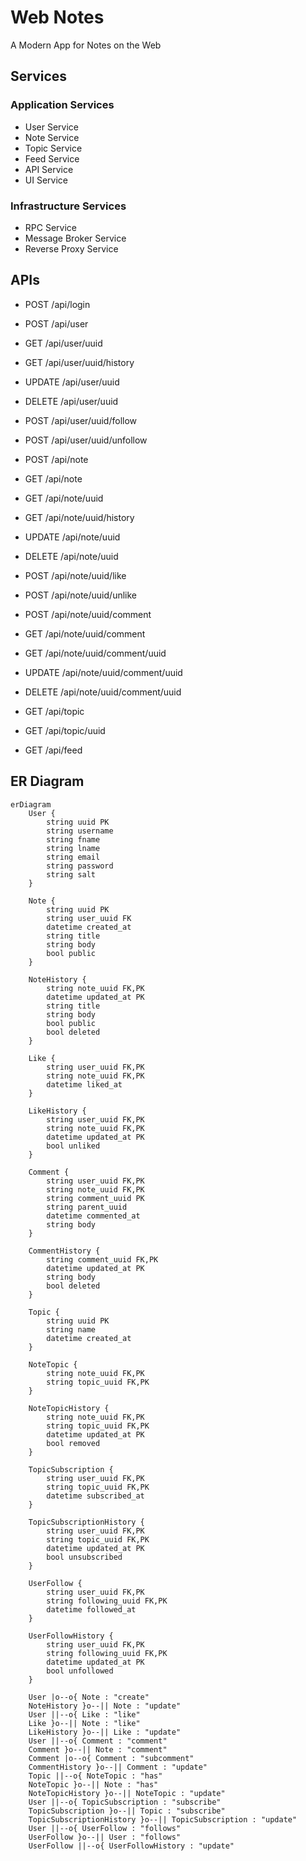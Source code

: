 # Web Notes
A Modern App for Notes on the Web


## Services

### Application Services

- User Service
- Note Service
- Topic Service
- Feed Service
- API Service
- UI Service

### Infrastructure Services

- RPC Service
- Message Broker Service
- Reverse Proxy Service


## APIs

- POST /api/login

- POST /api/user
- GET /api/user/uuid
- GET /api/user/uuid/history
- UPDATE /api/user/uuid
- DELETE /api/user/uuid
- POST /api/user/uuid/follow
- POST /api/user/uuid/unfollow

- POST /api/note
- GET /api/note
- GET /api/note/uuid
- GET /api/note/uuid/history
- UPDATE /api/note/uuid
- DELETE /api/note/uuid
- POST /api/note/uuid/like
- POST /api/note/uuid/unlike

- POST /api/note/uuid/comment
- GET /api/note/uuid/comment
- GET /api/note/uuid/comment/uuid
- UPDATE /api/note/uuid/comment/uuid
- DELETE /api/note/uuid/comment/uuid

- GET /api/topic
- GET /api/topic/uuid

- GET /api/feed


## ER Diagram

```mermaid
erDiagram
    User {
        string uuid PK
        string username
        string fname
        string lname
        string email
        string password
        string salt
    }

    Note {
        string uuid PK
        string user_uuid FK
        datetime created_at
        string title
        string body
        bool public
    }

    NoteHistory {
        string note_uuid FK,PK
        datetime updated_at PK
        string title
        string body
        bool public
        bool deleted
    }

    Like {
        string user_uuid FK,PK
        string note_uuid FK,PK
        datetime liked_at
    }

    LikeHistory {
        string user_uuid FK,PK
        string note_uuid FK,PK
        datetime updated_at PK
        bool unliked
    }

    Comment {
        string user_uuid FK,PK
        string note_uuid FK,PK
        string comment_uuid PK
        string parent_uuid
        datetime commented_at
        string body
    }

    CommentHistory {
        string comment_uuid FK,PK
        datetime updated_at PK
        string body
        bool deleted
    }

    Topic {
        string uuid PK
        string name
        datetime created_at
    }

    NoteTopic {
        string note_uuid FK,PK
        string topic_uuid FK,PK
    }

    NoteTopicHistory {
        string note_uuid FK,PK
        string topic_uuid FK,PK
        datetime updated_at PK
        bool removed
    }

    TopicSubscription {
        string user_uuid FK,PK
        string topic_uuid FK,PK
        datetime subscribed_at
    }

    TopicSubscriptionHistory {
        string user_uuid FK,PK
        string topic_uuid FK,PK
        datetime updated_at PK
        bool unsubscribed
    }

    UserFollow {
        string user_uuid FK,PK
        string following_uuid FK,PK
        datetime followed_at
    }

    UserFollowHistory {
        string user_uuid FK,PK
        string following_uuid FK,PK
        datetime updated_at PK
        bool unfollowed
    }

    User |o--o{ Note : "create"
    NoteHistory }o--|| Note : "update"
    User ||--o{ Like : "like"
    Like }o--|| Note : "like"
    LikeHistory }o--|| Like : "update"
    User ||--o{ Comment : "comment"
    Comment }o--|| Note : "comment"
    Comment |o--o{ Comment : "subcomment"
    CommentHistory }o--|| Comment : "update"
    Topic ||--o{ NoteTopic : "has"
    NoteTopic }o--|| Note : "has"
    NoteTopicHistory }o--|| NoteTopic : "update"
    User ||--o{ TopicSubscription : "subscribe"
    TopicSubscription }o--|| Topic : "subscribe"
    TopicSubscriptionHistory }o--|| TopicSubscription : "update"
    User ||--o{ UserFollow : "follows"
    UserFollow }o--|| User : "follows"
    UserFollow ||--o{ UserFollowHistory : "update"
```
